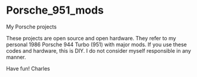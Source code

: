# Porsche_951_mods
My Porsche projects

These projects are open source and open hardware. They refer to my personal 1986 Porsche 944 Turbo (951) with major mods.
If you use these codes and hardware, this is DIY. I do not consider myself responsible in any manner.

Have fun!
Charles

